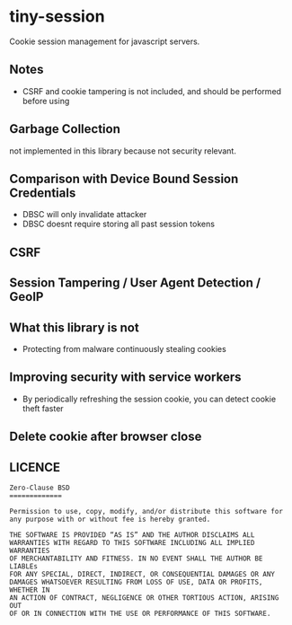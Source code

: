 # tiny-session

Cookie session management for javascript servers.

## Notes

- CSRF and cookie tampering is not included, and should be performed before using

## Garbage Collection

not implemented in this library because not security relevant.

## Comparison with Device Bound Session Credentials

- DBSC will only invalidate attacker
- DBSC doesnt require storing all past session tokens

## CSRF

## Session Tampering / User Agent Detection / GeoIP

## What this library is not

- Protecting from malware continuously stealing cookies

## Improving security with service workers

- By periodically refreshing the session cookie, you can detect cookie theft faster

## Delete cookie after browser close

## LICENCE

```
Zero-Clause BSD
=============

Permission to use, copy, modify, and/or distribute this software for
any purpose with or without fee is hereby granted.

THE SOFTWARE IS PROVIDED “AS IS” AND THE AUTHOR DISCLAIMS ALL
WARRANTIES WITH REGARD TO THIS SOFTWARE INCLUDING ALL IMPLIED WARRANTIES
OF MERCHANTABILITY AND FITNESS. IN NO EVENT SHALL THE AUTHOR BE LIABLEs
FOR ANY SPECIAL, DIRECT, INDIRECT, OR CONSEQUENTIAL DAMAGES OR ANY
DAMAGES WHATSOEVER RESULTING FROM LOSS OF USE, DATA OR PROFITS, WHETHER IN
AN ACTION OF CONTRACT, NEGLIGENCE OR OTHER TORTIOUS ACTION, ARISING OUT
OF OR IN CONNECTION WITH THE USE OR PERFORMANCE OF THIS SOFTWARE.
```
